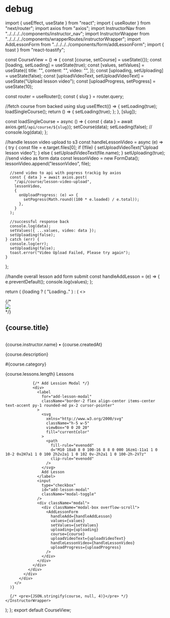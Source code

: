 # debug


import { useEffect, useState } from "react";
import { useRouter } from "next/router";
import axios from "axios";
import InstructorNav from "../../../../components/instructor_nav";
import InstructorWrapper from "../../../../components/wrapperRoutes/instructorWrapper";
import AddLessonForm from "../../../../components/form/addLessonForm";
import { toast } from "react-toastify";

const CourseView = () => {
  const [course, setCourse] = useState({});
  const [loading, setLoading] = useState(true);
  const [values, setValues] = useState({
    title: "",
    content: "",
    video: "",
  });
  const [uploading, setUploading] = useState(false);
  const [uploadVideoText, setUploadVideoText] = useState("Upload lesson video");
  const [uploadProgress, setPogress] = useState(10);

  const router = useRouter();
  const { slug } = router.query;

  //fetch course from backed using slug
  useEffect(() => {
    setLoading(true);
    loadSingleCourse();
    return () => {
      setLoading(true);
    };
  }, [slug]);

  const loadSingleCourse = async () => {
    const { data } = await axios.get(`/api/course/${slug}`);
    setCourse(data);
    setLoading(false);
    //   console.log(data);
  };

  //handle lesson video upload to s3
  const handleLessonVideo = async (e) => {
    try {
      const file = e.target.files[0];
      if (!file) {
        setUploadVideoText("Upload lesson video");
      } else {
        setUploadVideoText(file.name);
      }
      setUploading(true);
      //send video as form data
      const lessonVideo = new FormData();
      lessonVideo.append("lessonVideo", file);

      //send video to api with pogress trackig by axios
      const { data } = await axios.post(
        "/api/course/lesson-video-upload",
        lessonVideo,
        {
          onUploadProgress: (e) => {
            setPogress(Math.round((100 * e.loaded) / e.total));
          },
        }
      );

      //successful response back
      console.log(data);
      setValues({ ...values, video: data });
      setUploading(false);
    } catch (err) {
      console.log(err);
      setUploading(false);
      toast.error("Video Upload Failed, Please try again");
    }
  };

  //handle overall lesson add form submit
  const handleAddLesson = (e) => {
    e.preventDefault();
    console.log(values);
  };

  return (
    <InstructorWrapper>
      <InstructorNav />
      {loading ? (
        "Loading.."
      ) : (
        <>
          <div className="max-w-2xl px-6 py-16 mx-auto space-y-12">
            <article className="space-y-8 ">
              {/* <div>
              <img
                className="w-full h-72 rounded-xl shadow-xl"
                src={course.image.Location}
              />
            </div> */}
              <div className="space-y-6">
                <h1 className="text-4xl font-bold md:tracking-tight md:text-5xl text-accent">
                  {course.title}
                </h1>
                <div className="flex flex-col items-start justify-between w-full md:flex-row md:items-center dark:text-coolGray-400">
                  <div className="flex items-center md:space-x-2">
                    <img
                      src="https://source.unsplash.com/75x75/?portrait"
                      alt=""
                      className="w-4 h-4 border rounded-full dark:bg-coolGray-500 dark:border-coolGray-700"
                    />
                    <p className="text-sm">
                      {course.instructor.name} • {course.createdAt}
                    </p>
                  </div>
                </div>
              </div>
              <div className="dark:text-coolGray-500">
                <p>{course.description}</p>
              </div>
            </article>
            <div>
              <div className="flex flex-wrap py-6 space-x-2 border-t border-dashed dark:border-coolGray-400">
                <p className="px-3 py-1 rounded-md hover:underline bg-primary text-accent">
                  #{course.category}
                </p>
                <p className="px-3 py-1 rounded-md hover:underline bg-accent text-primary">
                  {course.lessons.length} Lessons
                </p>

                {/* Add Lession Modal */}
                <div>
                  <label
                    for="add-lesson-modal"
                    className="border-2 flex align-center items-center text-accent py-1 rounded-md px-2 cursor-pointer"
                  >
                    <svg
                      xmlns="http://www.w3.org/2000/svg"
                      className="h-5 w-5"
                      viewBox="0 0 20 20"
                      fill="currentColor"
                    >
                      <path
                        fill-rule="evenodd"
                        d="M10 18a8 8 0 100-16 8 8 0 000 16zm1-11a1 1 0 10-2 0v2H7a1 1 0 100 2h2v2a1 1 0 102 0v-2h2a1 1 0 100-2h-2V7z"
                        clip-rule="evenodd"
                      />
                    </svg>
                    Add Lesson
                  </label>
                  <input
                    type="checkbox"
                    id="add-lesson-modal"
                    className="modal-toggle"
                  />
                  <div className="modal">
                    <div className="modal-box overflow-scroll">
                      <AddLessonForm
                        handleAdd={handleAddLesson}
                        values={values}
                        setValues={setValues}
                        uploading={uploading}
                        course={course}
                        uploadVideoText={uploadVideoText}
                        handleLessonVideo={handleLessonVideo}
                        uploadProgress={uploadProgress}
                      />
                    </div>
                  </div>
                </div>
              </div>
            </div>
          </div>
        </>
      )}

      {/* <pre>{JSON.stringify(course, null, 4)}</pre> */}
    </InstructorWrapper>
  );
};
export default CourseView;
